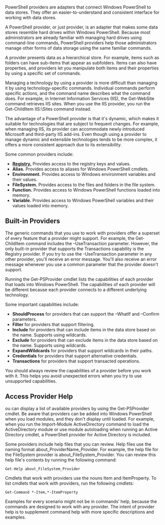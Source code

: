 PowerShell providers are adapters that connect Windows PowerShell to data stores. They offer an easier-to-understand and consistent interface for working with data stores. 

A PowerShell provider, or just provider, is an adapter that makes some data stores resemble hard drives within Windows PowerShell. Because most administrators are already familiar with managing hard drives using command-line commands, PowerShell providers help those administrators manage other forms of data storage using the same familiar commands.

A provider presents data as a hierarchical store. For example, items such as folders can have sub-items that appear as subfolders. Items can also have properties, and providers let you manipulate both items and their properties by using a specific set of commands.

Managing a technology by using a provider is more difficult than managing it by using technology-specific commands. Individual commands perform specific actions, and the command name describes what the command does. For example, in Internet Information Services (IIS), the Get-WebSite command retrieves IIS sites. When you use the IIS provider, you run the Get-ChildItem IIS:\Sites command instead.

The advantage of a PowerShell provider is that it's dynamic, which makes it suitable for technologies that are subject to frequent changes. For example, when managing IIS, its provider can accommodate newly introduced Microsoft and third-party IIS add-ins. Even though using a provider to manage dynamic and extensible technologies tends to be more complex, it offers a more consistent approach due to its extensibility.

Some common providers include:

+ [**Registry.**](st-drives.md#manage-the-registry) Provides access to the registry keys and values.
+ **Alias.** Provides access to aliases for Windows PowerShell cmdlets.
+ **Environment.** Provides access to Windows environment variables and their values.
+ **FileSystem.** Provides access to the files and folders in the file system.
+ **Function.** Provides access to Windows PowerShell functions loaded into memory.
+ **Variable.** Provides access to Windows PowerShell variables and their values loaded into memory.

## Built-in Providers

The generic commands that you use to work with providers offer a superset of every feature that a provider might support. For example, the Get-ChildItem command includes the –UseTransaction parameter. However, the only built-in provider that supports the Transactions capability is the Registry provider. If you try to use the -UseTransaction parameter in any other provider, you'll receive an error message. You'll also receive an error message whenever you use a common parameter that the provider doesn't support.

Running the Get-PSProvider cmdlet lists the capabilities of each provider that loads into Windows PowerShell. The capabilities of each provider will be different because each provider connects to a different underlying technology.

Some important capabilities include:

+ **ShouldProcess** for providers that can support the –WhatIf and –Confirm parameters.
+ **Filter** for providers that support filtering.
+ **Include** for providers that can include items in the data store based on the name. Supports using wildcards.
+ **Exclude** for providers that can exclude items in the data store based on the name. Supports using wildcards.
+ **ExpandWildcards** for providers that support wildcards in their paths.
+ **Credentials** for providers that support alternative credentials.
+ **Transactions** for providers that support transacted operations.

You should always review the capabilities of a provider before you work with it. This helps you avoid unexpected errors when you try to use unsupported capabilities.

## Access Provider Help

ou can display a list of available providers by using the Get-PSProvider cmdlet. Be aware that providers can be added into Windows PowerShell when you load modules, and they don't display until loaded. For example, when you run the Import-Module ActiveDirectory command to load the ActiveDirectory module or use module autoloading when running an Active Directory cmdlet, a PowerShell provider for Active Directory is included.

Some providers include help files that you can review. Help files use the naming format about_ProviderName_Provider. For example, the help file for the FileSystem provider is about_FileSystem_Provider. You can review this help file's contents by running the following command:

``` pwsh
Get-Help about_FileSystem_Provider
```

Cmdlets that work with providers use the nouns Item and ItemProperty. To list cmdlets that work with providers, run the following cmdlets:

``` pwsh
Get-Command *-Item,*-ItemProperty
```

Examples for every scenario might not be in commands’ help, because the commands are designed to work with any provider. The intent of provider help is to supplement command help with more specific descriptions and examples.

